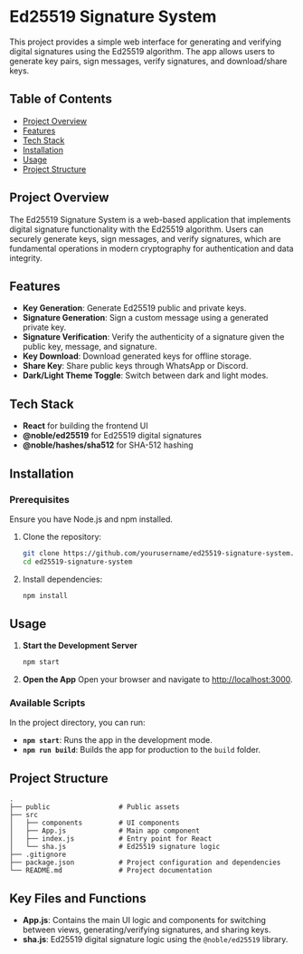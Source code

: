 # Ed25519 Signature System

This project provides a simple web interface for generating and verifying digital signatures using the Ed25519 algorithm. The app allows users to generate key pairs, sign messages, verify signatures, and download/share keys.

## Table of Contents
- [Project Overview](#project-overview)
- [Features](#features)
- [Tech Stack](#tech-stack)
- [Installation](#installation)
- [Usage](#usage)
- [Project Structure](#project-structure)

## Project Overview

The Ed25519 Signature System is a web-based application that implements digital signature functionality with the Ed25519 algorithm. Users can securely generate keys, sign messages, and verify signatures, which are fundamental operations in modern cryptography for authentication and data integrity.

## Features
- **Key Generation**: Generate Ed25519 public and private keys.
- **Signature Generation**: Sign a custom message using a generated private key.
- **Signature Verification**: Verify the authenticity of a signature given the public key, message, and signature.
- **Key Download**: Download generated keys for offline storage.
- **Share Key**: Share public keys through WhatsApp or Discord.
- **Dark/Light Theme Toggle**: Switch between dark and light modes.

## Tech Stack
- **React** for building the frontend UI
- **@noble/ed25519** for Ed25519 digital signatures
- **@noble/hashes/sha512** for SHA-512 hashing

## Installation

### Prerequisites
Ensure you have Node.js and npm installed.

1. Clone the repository:
   ```bash
   git clone https://github.com/yourusername/ed25519-signature-system.git
   cd ed25519-signature-system
   ```

2. Install dependencies:
   ```bash
   npm install
   ```

## Usage

1. **Start the Development Server**
   ```bash
   npm start
   ```

2. **Open the App**
   Open your browser and navigate to [http://localhost:3000](http://localhost:3000).

### Available Scripts
In the project directory, you can run:
- **`npm start`**: Runs the app in the development mode.
- **`npm run build`**: Builds the app for production to the `build` folder.

## Project Structure

```
.
├── public                 # Public assets
├── src
│   ├── components         # UI components
│   ├── App.js             # Main app component
│   ├── index.js           # Entry point for React
│   └── sha.js             # Ed25519 signature logic
├── .gitignore
├── package.json           # Project configuration and dependencies
└── README.md              # Project documentation
```

## Key Files and Functions
- **App.js**: Contains the main UI logic and components for switching between views, generating/verifying signatures, and sharing keys.
- **sha.js**: Ed25519 digital signature logic using the `@noble/ed25519` library.
